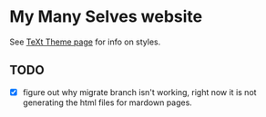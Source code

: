 # My Many Selves website

See [TeXt Theme page](TeXtTheme) for info on styles.

## TODO
- [X] figure out why migrate branch isn't working, right now it is not generating the html files for mardown pages.

